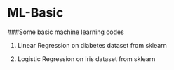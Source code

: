 # ML-Basic
###Some basic machine learning codes

1. Linear Regression on diabetes dataset from sklearn

2. Logistic Regression on iris dataset from sklearn